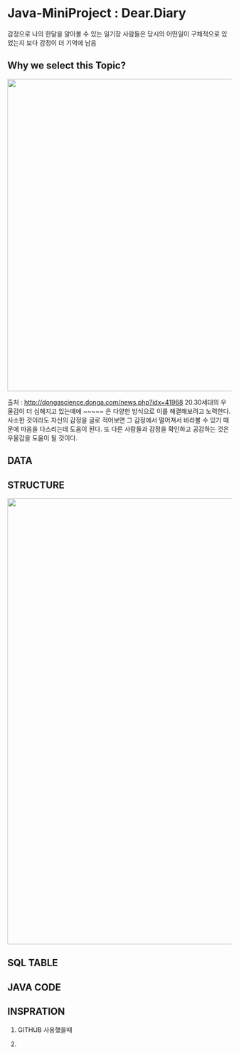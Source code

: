 # Java-MiniProject : Dear.Diary


감정으로 나의 한달을 알아볼 수 있는 일기장
사람들은 당시의 어떤일이 구체적으로 있었는지 보다 감정이 더 기억에 남음 

## Why we select this Topic?

<div>
<img width="700" src=https://user-images.githubusercontent.com/73386460/101110209-dcb81300-361b-11eb-8e5a-75cf0469f02a.jpg>

출처 : http://dongascience.donga.com/news.php?idx=41968
20.30세대의 우울감이 더 심해지고 있는때에 ~~~~~ 은 다양한 방식으로 이를 해결해보려고 노력한다. 
사소한 것이라도 자신의 감정을 글로 적어보면 그 감정에서 떨어져서 바라볼 수 있기 때문에 
마음을 다스리는데 도움이 된다. 
또 다른 사람들과 감정을 확인하고 공감하는 것은 우울감을 도움이 될 것이다. 


## DATA



## STRUCTURE 
<div>
<img width="1000" src=https://lh4.googleusercontent.com/dVuPisLaZvbbO7v7B0Yf3T4AXV2zYE-7L7lMroRW51R2pD9GyZVJn1DlOquyORKzETP0_A3eH8OQpMqBZKCMJF7LS0YUBBU4Uyrf3-e02mpv3uciUoatxd3H92q2aEB7xiKuKZtzZA>

## SQL TABLE 




## JAVA CODE 

## INSPRATION 

1. GITHUB 사용했을때

2. 
